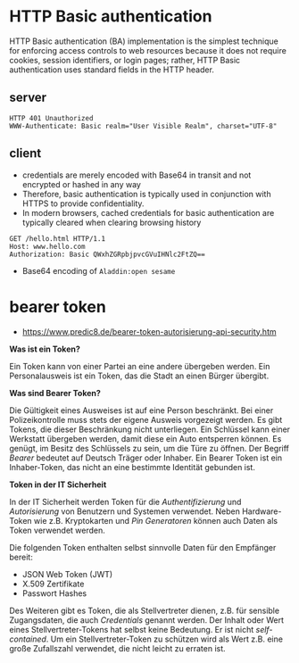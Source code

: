 # HTTP Basic authentication

HTTP Basic authentication (BA) implementation is the simplest technique for enforcing access controls to web resources because it does not require cookies, session identifiers, or login pages; rather, HTTP Basic authentication uses standard fields in the HTTP header. 

## server

```http
HTTP 401 Unauthorized
WWW-Authenticate: Basic realm="User Visible Realm", charset="UTF-8" 
```

## client

* credentials are merely encoded with Base64 in transit and not encrypted or hashed in any way
* Therefore, basic authentication is typically used in conjunction with HTTPS to provide confidentiality. 
* In modern browsers, cached credentials for basic authentication are typically cleared when clearing browsing history

```http
GET /hello.html HTTP/1.1
Host: www.hello.com
Authorization: Basic QWxhZGRpbjpvcGVuIHNlc2FtZQ== 
```

* Base64 encoding of `Aladdin:open sesame`

# bearer token

* https://www.predic8.de/bearer-token-autorisierung-api-security.htm

**Was ist ein Token?**

Ein Token kann von einer Partei an eine  andere übergeben werden. Ein Personalausweis ist ein Token, das die  Stadt an einen Bürger übergibt.

**Was sind Bearer Token?**

Die Gültigkeit eines Ausweises ist auf eine Person beschränkt. Bei einer  Polizeikontrolle muss stets der eigene Ausweis vorgezeigt werden. Es  gibt Tokens, die dieser Beschränkung nicht unterliegen. Ein Schlüssel  kann einer Werkstatt übergeben werden, damit diese ein Auto entsperren  können. Es genügt, im Besitz des Schlüssels zu sein, um die Türe zu  öffnen. Der Begriff *Bearer* bedeutet auf Deutsch Träger oder  Inhaber. Ein Bearer Token ist ein Inhaber-Token, das nicht an eine  bestimmte Identität gebunden ist.

**Token in der IT Sicherheit**

In der IT Sicherheit werden Token für die *Authentifizierung* und *Autorisierung* von Benutzern und Systemen verwendet. Neben Hardware-Token wie z.B. Kryptokarten und *Pin Generatoren* können auch Daten als Token verwendet werden.

Die folgenden Token enthalten selbst sinnvolle Daten für den Empfänger bereit:

- JSON Web Token (JWT)
- X.509 Zertifikate
- Passwort Hashes

Des Weiteren gibt es Token, die als Stellvertreter dienen, z.B. für sensible Zugangsdaten, die auch *Credentials* genannt werden. Der Inhalt oder Wert eines Stellvertreter-Tokens hat selbst keine Bedeutung. Er ist nicht *self-contained*. Um ein Stellvertreter-Token zu schützen wird als Wert z.B. eine große Zufallszahl verwendet, die nicht leicht zu erraten ist.
